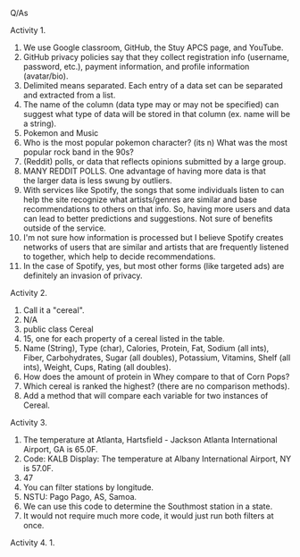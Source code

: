 
Q/As

Activity 1.
  1.  We use Google classroom, GitHub, the Stuy APCS page, and
      YouTube.
  2.  GitHub privacy policies say that they collect registration
      info (username, password, etc.), payment information, and
      profile information (avatar/bio).
  3.  Delimited means separated. Each entry of a data set can be
      separated and extracted from a list.
  4.  The name of the column (data type may or may not be specified)
      can suggest what type of data will be stored in that column (ex.
      name will be a string).
  5.  Pokemon and Music
  6.  Who is the most popular pokemon character? (its n)
      What was the most popular rock band in the 90s?
  7.  (Reddit) polls, or data that reflects opinions submitted by a large
      group.
  8.  MANY REDDIT POLLS. One advantage of having more data is that    
      the larger data is less swung by outliers.
  9.  With services like Spotify, the songs that some individuals listen
      to can help the site recognize what artists/genres are similar and
      base recommendations to others on that info. So, having more users
      and data can lead to better predictions and suggestions. Not sure
      of benefits outside of the service.
  10. I'm not sure how information is processed but I believe Spotify
      creates networks of users that are similar and artists that are
      frequently listened to together, which help to decide recommendations.
  11. In the case of Spotify, yes, but most other forms (like targeted
      ads) are definitely an invasion of privacy.

Activity 2.
  1.  Call it a "cereal".
  2.  N/A
  3.  public class Cereal
  4.  15, one for each property of a cereal listed in the table.
  5.  Name (String), Type (char), Calories, Protein, Fat, Sodium (all ints),
      Fiber, Carbohydrates, Sugar (all doubles), Potassium, Vitamins, Shelf
      (all ints), Weight, Cups, Rating (all doubles).
  8.  How does the amount of protein in Whey compare to that of Corn Pops?
  9.  Which cereal is ranked the highest? (there are no comparison methods).
  10. Add a method that will compare each variable for two instances of Cereal.

Activity 3.
  1.  The temperature at Atlanta, Hartsfield - Jackson Atlanta International
      Airport, GA is 65.0F.
  2.  Code: KALB
      Display: The temperature at Albany International Airport, NY is 57.0F.
  4.  47
  5.  You can filter stations by longitude.
  6.  NSTU: Pago Pago, AS, Samoa.
  7.  We can use this code to determine the Southmost station in a state.
  8.  It would not require much more code, it would just run both filters
      at once.

Activity 4.
  1.
